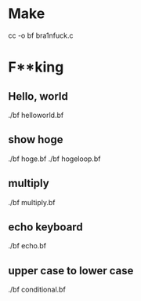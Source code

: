 # Make
cc -o bf bra1nfuck.c

# F**king
## Hello, world
./bf helloworld.bf

## show hoge
./bf hoge.bf
./bf hogeloop.bf

## multiply
./bf multiply.bf

## echo keyboard
./bf echo.bf

## upper case to lower case
./bf conditional.bf

